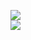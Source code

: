 [![](https://img.shields.io/badge/Made%20With-Github%20Spray-lightgrey.svg?style=for-the-badge&logo=github)](https://github.com/Annihil/github-spray#16743)  
[![](https://i.imgur.com/2DrTn0Z.gif)](https://github.com/Annihil/github-spray)